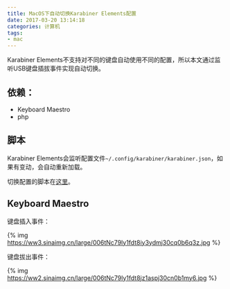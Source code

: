 ```yaml
---
title: MacOS下自动切换Karabiner Elements配置
date: 2017-03-20 13:14:18
categories: 计算机
tags:
- mac
---
```


Karabiner Elements不支持对不同的键盘自动使用不同的配置，所以本文通过监听USB键盘插拔事件实现自动切换。

## 依赖：

- Keyboard Maestro
- php

## 脚本

Karabiner Elements会监听配置文件`~/.config/karabiner/karabiner.json`，如果有变动，会自动重新加载。

切换配置的脚本在[这里](https://github.com/xbot/shell/blob/master/karabiner-elements-profile-switcher.php)。

## Keyboard Maestro

键盘插入事件：

{% img https://ww3.sinaimg.cn/large/006tNc79ly1fdt8iy3ydmj30cq0b6q3z.jpg %}

键盘拔出事件：

{% img https://ww2.sinaimg.cn/large/006tNc79ly1fdt8jz1aspj30cn0b1my6.jpg %}
